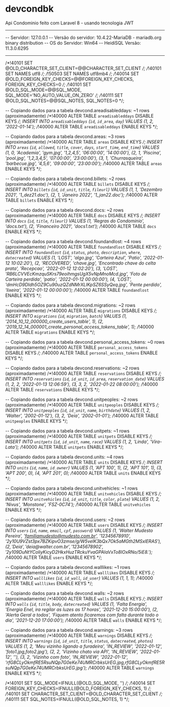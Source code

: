 # devcondbk

Api Condominio feito com Laravel 8 - usando tecnologia JWT 

-- --------------------------------------------------------
-- Servidor:                     127.0.0.1
-- Versão do servidor:           10.4.22-MariaDB - mariadb.org binary distribution
-- OS do Servidor:               Win64
-- HeidiSQL Versão:              11.3.0.6295
-- --------------------------------------------------------

/*!40101 SET @OLD_CHARACTER_SET_CLIENT=@@CHARACTER_SET_CLIENT */;
/*!40101 SET NAMES utf8 */;
/*!50503 SET NAMES utf8mb4 */;
/*!40014 SET @OLD_FOREIGN_KEY_CHECKS=@@FOREIGN_KEY_CHECKS, FOREIGN_KEY_CHECKS=0 */;
/*!40101 SET @OLD_SQL_MODE=@@SQL_MODE, SQL_MODE='NO_AUTO_VALUE_ON_ZERO' */;
/*!40111 SET @OLD_SQL_NOTES=@@SQL_NOTES, SQL_NOTES=0 */;

-- Copiando dados para a tabela devcond.areadisableddays: ~1 rows (aproximadamente)
/*!40000 ALTER TABLE `areadisableddays` DISABLE KEYS */;
INSERT INTO `areadisableddays` (`id`, `id_area`, `day`) VALUES
	(1, 2, '2022-01-14');
/*!40000 ALTER TABLE `areadisableddays` ENABLE KEYS */;

-- Copiando dados para a tabela devcond.areas: ~3 rows (aproximadamente)
/*!40000 ALTER TABLE `areas` DISABLE KEYS */;
INSERT INTO `areas` (`id`, `allowed`, `title`, `cover`, `days`, `start_time`, `end_time`) VALUES
	(1, 0, 'Academia', 'gym.jpg', '1,2,4,5', '06:00:00', '14:00:00'),
	(2, 1, 'Piscina', 'pool.jpg', '1,2,3,4,5', '07:00:00', '23:00:00'),
	(3, 1, 'Churrasqueira', 'barbecue.jpg', '4,5,6', '09:00:00', '23:00:00');
/*!40000 ALTER TABLE `areas` ENABLE KEYS */;

-- Copiando dados para a tabela devcond.billets: ~2 rows (aproximadamente)
/*!40000 ALTER TABLE `billets` DISABLE KEYS */;
INSERT INTO `billets` (`id`, `id_unit`, `title`, `fileurl`) VALUES
	(1, 1, 'Dezembro 2021', '1_dez21.doc'),
	(2, 1, 'Janeiro 2022', '1_jan22.doc');
/*!40000 ALTER TABLE `billets` ENABLE KEYS */;

-- Copiando dados para a tabela devcond.docs: ~2 rows (aproximadamente)
/*!40000 ALTER TABLE `docs` DISABLE KEYS */;
INSERT INTO `docs` (`id`, `title`, `fileurl`) VALUES
	(1, 'Regras do Condominio', 'docs.txt'),
	(2, 'Financeiro 2021', 'docs1.txt');
/*!40000 ALTER TABLE `docs` ENABLE KEYS */;

-- Copiando dados para a tabela devcond.foundandlost: ~4 rows (aproximadamente)
/*!40000 ALTER TABLE `foundandlost` DISABLE KEYS */;
INSERT INTO `foundandlost` (`id`, `status`, `photo`, `description`, `where`, `datecreated`) VALUES
	(1, 'LOST', 'algo.jpg', 'Carteira Azul', 'Patio', '2022-01-12 10:02:20'),
	(2, 'RECOVERED', 'chave.jpg', 'Encontrado chave do celta prata', 'Recepcao', '2022-01-12 12:02:20'),
	(3, 'LOST', 'RB6LCVVEcKmzquSKrs79eoihmgsUgX5vNpMnoMcd.jpg', 'Foto de Carteira perdida', 'patio', '2022-01-12 00:00:00'),
	(4, 'LOST', 'dmHcD9Dldh5OZ9Cu90uzQZdNMrXLIKpSZ6SSyQxq.jpg', 'Pente perdido', 'lixeira', '2022-01-12 00:00:00');
/*!40000 ALTER TABLE `foundandlost` ENABLE KEYS */;

-- Copiando dados para a tabela devcond.migrations: ~2 rows (aproximadamente)
/*!40000 ALTER TABLE `migrations` DISABLE KEYS */;
INSERT INTO `migrations` (`id`, `migration`, `batch`) VALUES
	(1, '2014_10_12_000000_create_users_table', 1),
	(2, '2019_12_14_000001_create_personal_access_tokens_table', 1);
/*!40000 ALTER TABLE `migrations` ENABLE KEYS */;

-- Copiando dados para a tabela devcond.personal_access_tokens: ~0 rows (aproximadamente)
/*!40000 ALTER TABLE `personal_access_tokens` DISABLE KEYS */;
/*!40000 ALTER TABLE `personal_access_tokens` ENABLE KEYS */;

-- Copiando dados para a tabela devcond.reservations: ~2 rows (aproximadamente)
/*!40000 ALTER TABLE `reservations` DISABLE KEYS */;
INSERT INTO `reservations` (`id`, `id_unit`, `id_area`, `reservation_date`) VALUES
	(1, 2, 2, '2022-01-13 12:06:59'),
	(3, 3, 2, '2022-01-22 08:00:00');
/*!40000 ALTER TABLE `reservations` ENABLE KEYS */;

-- Copiando dados para a tabela devcond.unitpeoples: ~2 rows (aproximadamente)
/*!40000 ALTER TABLE `unitpeoples` DISABLE KEYS */;
INSERT INTO `unitpeoples` (`id`, `id_unit`, `name`, `birthdate`) VALUES
	(1, 2, 'Walter', '2002-01-12'),
	(3, 2, 'Deia', '2002-01-01');
/*!40000 ALTER TABLE `unitpeoples` ENABLE KEYS */;

-- Copiando dados para a tabela devcond.unitpets: ~1 rows (aproximadamente)
/*!40000 ALTER TABLE `unitpets` DISABLE KEYS */;
INSERT INTO `unitpets` (`id`, `id_unit`, `name`, `race`) VALUES
	(1, 2, 'Linda', 'Vira-Lata');
/*!40000 ALTER TABLE `unitpets` ENABLE KEYS */;

-- Copiando dados para a tabela devcond.units: ~4 rows (aproximadamente)
/*!40000 ALTER TABLE `units` DISABLE KEYS */;
INSERT INTO `units` (`id`, `name`, `id_owner`) VALUES
	(1, 'APT 100', 1),
	(2, 'APT 101', 1),
	(3, 'APT 200', 0),
	(4, 'APT 201', 0);
/*!40000 ALTER TABLE `units` ENABLE KEYS */;

-- Copiando dados para a tabela devcond.unitvehicles: ~1 rows (aproximadamente)
/*!40000 ALTER TABLE `unitvehicles` DISABLE KEYS */;
INSERT INTO `unitvehicles` (`id`, `id_unit`, `title`, `color`, `plate`) VALUES
	(1, 2, 'Nivus', 'Monstone', 'FSZ-0C74');
/*!40000 ALTER TABLE `unitvehicles` ENABLE KEYS */;

-- Copiando dados para a tabela devcond.users: ~2 rows (aproximadamente)
/*!40000 ALTER TABLE `users` DISABLE KEYS */;
INSERT INTO `users` (`id`, `name`, `email`, `cpf`, `password`) VALUES
	(1, 'Walter Mudesto Pereira', 'familiamudesto@mudesto.com.br', '12345678910', '$2y$10$U9VZst3px7BZKipvO3zmse/g/W5velK3bQx7Ok5aMGth2MSxlERAS'),
	(2, 'Deia', 'deia@walter.com.br', '12345678902', '$2y$10$9DuNtYColiyKicyD2HkxHuzTRckuYvaGPAIaVxTo8IOxRNo/5iE8.');
/*!40000 ALTER TABLE `users` ENABLE KEYS */;

-- Copiando dados para a tabela devcond.walllikes: ~1 rows (aproximadamente)
/*!40000 ALTER TABLE `walllikes` DISABLE KEYS */;
INSERT INTO `walllikes` (`id`, `id_wall`, `id_user`) VALUES
	(1, 1, 1);
/*!40000 ALTER TABLE `walllikes` ENABLE KEYS */;

-- Copiando dados para a tabela devcond.walls: ~2 rows (aproximadamente)
/*!40000 ALTER TABLE `walls` DISABLE KEYS */;
INSERT INTO `walls` (`id`, `title`, `body`, `datecreated`) VALUES
	(1, 'Falta Energia', 'Energia Enel, ira regilar as luzes as 17 horas', '2021-12-20 15:00:00'),
	(2, 'Alerta Geral a todos', 'Fiquem atento ficaremos com falta durante todo o dia', '2021-12-20 17:00:00');
/*!40000 ALTER TABLE `walls` ENABLE KEYS */;

-- Copiando dados para a tabela devcond.warnings: ~3 rows (aproximadamente)
/*!40000 ALTER TABLE `warnings` DISABLE KEYS */;
INSERT INTO `warnings` (`id`, `id_unit`, `title`, `status`, `datecreated`, `photos`) VALUES
	(1, 2, 'Meu vizinho ligando a furadeira', 'IN_REVIEW', '2022-01-12', 'foto1.jpg,foto2.jpg'),
	(2, 2, 'Vizinho chato via API', 'IN_REVIEW', '2022-01-12', ''),
	(3, 2, 'Vizinho com foto', 'IN_REVIEW', '2022-01-12', 'rfG8CLyOkmfRE5RsuNQp7G0eKe74UMRCrbksUrEG.jpg,rfG8CLyOkmfRE5RsuNQp7G0eKe74UMRCrbksUrEG.jpg');
/*!40000 ALTER TABLE `warnings` ENABLE KEYS */;

/*!40101 SET SQL_MODE=IFNULL(@OLD_SQL_MODE, '') */;
/*!40014 SET FOREIGN_KEY_CHECKS=IFNULL(@OLD_FOREIGN_KEY_CHECKS, 1) */;
/*!40101 SET CHARACTER_SET_CLIENT=@OLD_CHARACTER_SET_CLIENT */;
/*!40111 SET SQL_NOTES=IFNULL(@OLD_SQL_NOTES, 1) */;
